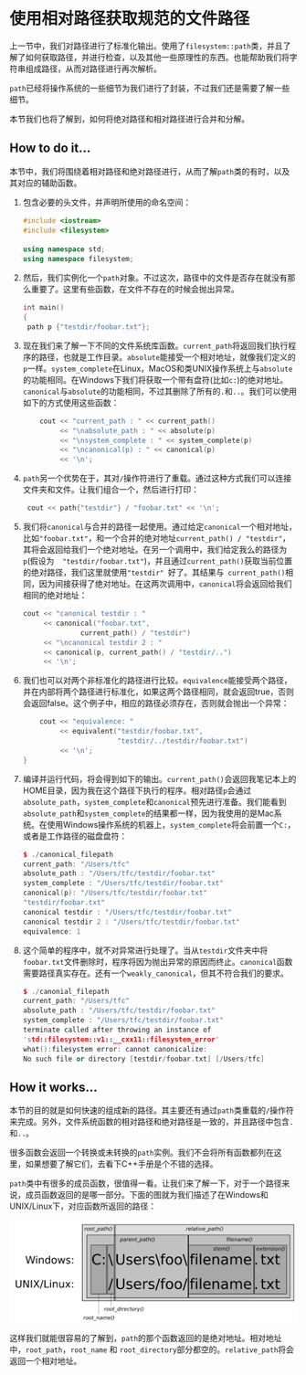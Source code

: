 # 使用相对路径获取规范的文件路径

上一节中，我们对路径进行了标准化输出。使用了`filesystem::path`类，并且了解了如何获取路径，并进行检查，以及其他一些原理性的东西。也能帮助我们将字符串组成路径，从而对路径进行再次解析。

`path`已经将操作系统的一些细节为我们进行了封装，不过我们还是需要了解一些细节。

本节我们也将了解到，如何将绝对路径和相对路径进行合并和分解。

## How to do it...

本节中，我们将围绕着相对路径和绝对路径进行，从而了解`path`类的有时，以及其对应的辅助函数。

1. 包含必要的头文件，并声明所使用的命名空间：

   ```c++
   #include <iostream>
   #include <filesystem>
   
   using namespace std;
   using namespace filesystem;
   ```

2. 然后，我们实例化一个`path`对象。不过这次，路径中的文件是否存在就没有那么重要了。这里有些函数，在文件不存在的时候会抛出异常。

   ```c++
   int main()
   {
   	path p {"testdir/foobar.txt"};
   ```

3. 现在我们来了解一下不同的文件系统库函数。`current_path`将返回我们执行程序的路径，也就是工作目录。`absolute`能接受一个相对地址，就像我们定义的`p`一样。`system_complete`在Linux，MacOS和类UNIX操作系统上与`absolute`的功能相同。在Windows下我们将获取一个带有盘符(比如`c:`)的绝对地址。`canonical`与`absolute`的功能相同，不过其删除了所有的`.`和`..`。我们可以使用如下的方式使用这些函数：

   ```c++
       cout << "current_path : " << current_path()
            << "\nabsolute_path : " << absolute(p)
            << "\nsystem_complete : " << system_complete(p)
            << "\ncanonical(p) : " << canonical(p)
            << '\n';
   ```

4. `path`另一个优势在于，其对`/`操作符进行了重载。通过这种方式我们可以连接文件夹和文件。让我们组合一个，然后进行打印：

   ```c++
   	cout << path{"testdir"} / "foobar.txt" << '\n';
   ```

5. 我们将`canonical`与合并的路径一起使用。通过给定`canonical`一个相对地址，比如`"foobar.txt"`，和一个合并的绝对地址`current_path() / "testdir"`，其将会返回给我们一个绝对地址。在另一个调用中，我们给定我么的路径为`p`(假设为`  "testdir/foobar.txt"`)，并且通过`current_path()`获取当前位置的绝对路径，我们这里就使用`"testdir" `好了。其结果与` current_path()`相同，因为间接获得了绝对地址。在这两次调用中，`canonical`将会返回给我们相同的绝对地址：

   ```c++
   cout << "canonical testdir : "
        << canonical("foobar.txt",
       			 current_path() / "testdir")
        << "\ncanonical testdir 2 : "
        << canonical(p, current_path() / "testdir/..")
        << '\n';
   ```

6. 我们也可以对两个非标准化的路径进行比较。`equivalence`能接受两个路径，并在内部将两个路径进行标准化，如果这两个路径相同，就会返回true，否则会返回false。这个例子中，相应的路径必须存在，否则就会抛出一个异常：

   ```c++
       cout << "equivalence: "
            << equivalent("testdir/foobar.txt",
                          "testdir/../testdir/foobar.txt")
            << '\n';
   }
   ```

7. 编译并运行代码，将会得到如下的输出。`current_path()`会返回我笔记本上的HOME目录，因为我在这个路径下执行的程序。相对路径`p`会通过 `absolute_path`，`system_complete`和`canonical`预先进行准备。我们能看到`absolute_path`和`system_complete`的结果都一样，因为我使用的是Mac系统。在使用Windows操作系统的机器上，`system_complete`将会前置一个`C:`，或者是工作路径的磁盘盘符：

   ```c++
   $ ./canonical_filepath
   current_path: "/Users/tfc"
   absolute_path : "/Users/tfc/testdir/foobar.txt"
   system_complete : "/Users/tfc/testdir/foobar.txt"
   canonical(p): "/Users/tfc/testdir/foobar.txt"
   "testdir/foobar.txt"
   canonical testdir : "/Users/tfc/testdir/foobar.txt"
   canonical testdir 2 : "/Users/tfc/testdir/foobar.txt"
   equivalence: 1
   ```

8. 这个简单的程序中，就不对异常进行处理了。当从`testdir`文件夹中将`foobar.txt`文件删除时，程序将因为抛出异常的原因而终止。`canonical`函数需要路径真实存在。还有一个`weakly_canonical`，但其不符合我们的要求。

   ```c++
   $ ./canonial_filepath
   current_path: "/Users/tfc"
   absolute_path : "/Users/tfc/testdir/foobar.txt"
   system_complete : "/Users/tfc/testdir/foobar.txt"
   terminate called after throwing an instance of
   'std::filesystem::v1::__cxx11::filesystem_error'
   what():filesystem error: cannot canonicalize:
   No such file or directory [testdir/foobar.txt] [/Users/tfc]
   ```

## How it works...

本节的目的就是如何快速的组成新的路径。其主要还有通过`path`类重载的`/`操作符来完成。另外，文件系统函数的相对路径和绝对路径是一致的，并且路径中包含`.`和`..`。

很多函数会返回一个转换或未转换的`path`实例。我们不会将所有函数都列在这里，如果想要了解它们，去看下C++手册是个不错的选择。

`path`类中有很多的成员函数，很值得一看。让我们来了解一下，对于一个路径来说，成员函数返回的是哪一部分。下面的图就为我们描述了在Windows和UNIX/Linux下，对应函数所返回的路径：

![](../../images/chapter10/10-2-1.png)

这样我们就能很容易的了解到，`path`的那个函数返回的是绝对地址。相对地址中，`root_path`，`root_name` 和 `root_directory`部分都空的。`relative_path`将会返回一个相对地址。





